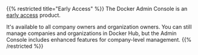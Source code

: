 {{% restricted title="Early Access" %}}
The Docker Admin Console is an [early access](/release-lifecycle#early-access-ea) product.

It's available to all company owners and organization owners. You can still manage companies and organizations in Docker Hub, but the Admin Console includes enhanced features for company-level management.
{{% /restricted %}}
